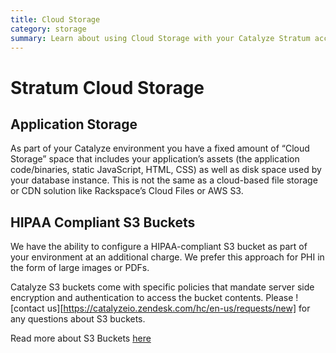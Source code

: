 ```yaml
---
title: Cloud Storage
category: storage
summary: Learn about using Cloud Storage with your Catalyze Stratum account.
---
```


# Stratum Cloud Storage

## Application Storage

As part of your Catalyze environment you have a fixed amount of “Cloud Storage” space that includes your application’s assets (the application code/binaries, static JavaScript, HTML, CSS) as well as disk space used by your database instance. This is not the same as a cloud-based file storage or CDN solution like Rackspace’s Cloud Files or AWS S3.

## HIPAA Compliant S3 Buckets

We have the ability to configure a HIPAA-compliant S3 bucket as part of your environment at an additional charge. We prefer this approach for PHI in the form of large images or PDFs.

Catalyze S3 buckets come with specific policies that mandate server side encryption and authentication to access the bucket contents. Please ![contact us][https://catalyzeio.zendesk.com/hc/en-us/requests/new] for any questions about S3 buckets.

Read more about S3 Buckets [here](/s3-bucket-access/)
